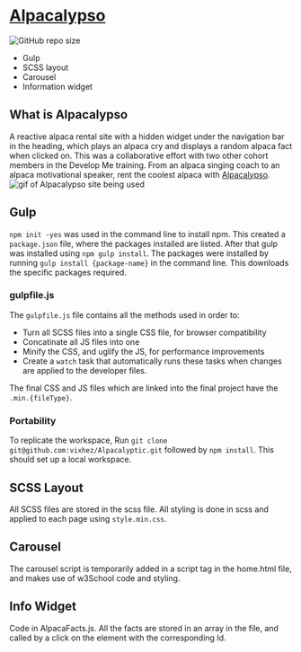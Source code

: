 # [Alpacalypso](https://github.com/merryface/Alpacalyptic)
![GitHub repo size](https://img.shields.io/github/repo-size/merryface/alpacalyptic?logo=GitHub&style=for-the-badge)
- Gulp
- SCSS layout
- Carousel
- Information widget

## What is Alpacalypso
A reactive alpaca rental site with a hidden widget under the navigation bar in the heading, which plays an alpaca cry and displays a random alpaca fact when clicked on. This was a collaborative effort with two other cohort members in the Develop Me training. From an alpaca singing coach to an alpaca motivational speaker, rent the coolest alpaca with [Alpacalypso](https://github.com/merryface/Alpacalyptic).
![gif of Alpacalypso site being used](/assets/alpacalyptoDemo.gif)




## Gulp
`npm init -yes` was used in the command line to install npm. This created a `package.json` file, where the packages installed are listed. After that gulp was installed using `npm gulp install`.
The packages were installed by running `gulp install {package-name}` in the command line. This downloads the specific packages required.

### gulpfile.js
The `gulpfile.js` file contains all the methods used in order to:
- Turn all SCSS files into a single CSS file, for browser compatibility
- Concatinate all JS files into one
- Minify the CSS, and uglify the JS, for performance improvements
- Create a `watch` task that automatically runs these tasks when changes are applied to the developer files.

The final CSS and JS files which are linked into the final project have the `.min.{fileType}`.

### Portability
To replicate the workspace, Run `git clone git@github.com:vixhez/Alpacalyptic.git` followed by `npm install`. This should set up a local workspace.

## SCSS Layout
All SCSS files are stored in the scss file. All styling is done in scss and applied to each page using `style.min.css`.

## Carousel
The carousel script is temporarily added in a script tag in the home.html file, and makes use of w3School code and styling.

## Info Widget
Code in AlpacaFacts.js. All the facts are stored in an array in the file, and called by a click on the element with the corresponding Id.
